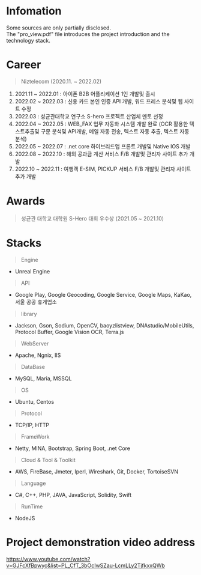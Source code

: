 # Infomation
Some sources are only partially disclosed.   
The "pro_view.pdf" file introduces the project introduction and the technology stack.

# Career
> Niztelecom (2020.11. ~ 2022.02)
1. 2021.11 ~ 2022.01 : 아이폰 B2B 어플리케이션 1인 개발및 출시
2. 2022.02 ~ 2022.03 : 신용 카드 본인 인증 API 개발, 워드 프레스 분석및 웹 사이트 수정
3. 2022.03 : 성균관대학교 연구소 S-hero 프로젝트 산업체 멘토 선정
4. 2022.04 ~ 2022.05 : WEB_FAX 업무 자동화 시스템 개발 완료 (OCR 활용한 텍스트추출및 구문 분석및 API개발, 메일 자동 전송, 텍스트 자동 추출, 텍스트 자동 분석)
5. 2022.05 ~ 2022.07 : .net core 하이브리드앱 프론트 개발및 Native IOS 개발
6. 2022.08 ~ 2022.10 : 해외 공과금 계산 서비스 F/B 개발및 관리자 사이트 추가 개발
7. 2022.10 ~ 2022.11 : 여행객 E-SIM, PICKUP 서비스 F/B 개발및 관리자 사이트 추가 개발

# Awards
> 성균관 대학교 대학원 S-Hero 대회 우수상 (2021.05 ~ 2021.10)


# Stacks
> Engine 
- Unreal Engine

> API
- Google Play, Google Geocoding, Google Service, Google Maps, KaKao, 서울 공공 휴게업소

> library 
- Jackson, Gson, Sodium, OpenCV, baoyzlistview, DNAstudio/MobileUtils, Protocol Buffer, Google Vision OCR, Terra.js 

> WebServer
- Apache, Ngnix, IIS

> DataBase
- MySQL, Maria, MSSQL

> OS
- Ubuntu, Centos

> Protocol
- TCP/IP, HTTP 

> FrameWork
- Netty, MINA, Bootstrap, Spring Boot, .net Core

> Cloud & Tool & Toolkit
- AWS, FireBase, Jmeter, Iperl, Wireshark, Git, Docker, TortoiseSVN

> Language
- C#, C++, PHP, JAVA, JavaScript, Solidity, Swift

> RunTime
- NodeJS
  

# Project demonstration video address
https://www.youtube.com/watch?v=GJFcXfBpwyc&list=PL_CfT_3bOcIwSZau-LcmLLy2TjfkxxQWb
